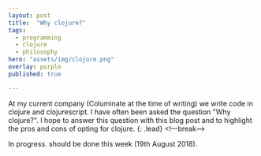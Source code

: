 ```yaml
---
layout: post
title:  "Why clojure?"
tags:
  - programming
  - clojure
  - philosophy
hero: "assets/img/clojure.png"
overlay: purple
published: true

---
```

At my current company (Columinate at the time of writing) we write code in clojure and clojurescript. I have often been asked the question "Why clojure?". I hope to answer this question with this blog post and to highlight the pros and cons of opting for clojure.
{: .lead}
<!–-break-–>

In progress. should be done this week (19th August 2018).